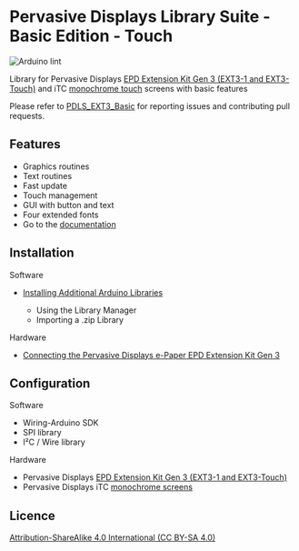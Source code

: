 # Pervasive Displays Library Suite - Basic Edition - Touch

![Arduino lint](https://github.com/rei-vilo/PDLS_EXT3_Basic_Touch/actions/workflows/main.yml/badge.svg)

Library for Pervasive Displays [EPD Extension Kit Gen 3 (EXT3-1 and EXT3-Touch)](https://www.pervasivedisplays.com/product/epd-extension-kit-gen-3-EXT3-Touch/) and iTC [monochrome touch](https://www.pervasivedisplays.com/product/2-71-e-ink-display-aurora-mb-v231/) screens with basic features

Please refer to [PDLS_EXT3_Basic](https://github.com/rei-vilo/PDLS_EXT3_Basic/issues) for reporting issues and contributing pull requests.

## Features

+ Graphics routines
+ Text routines
+ Fast update
+ Touch management
+ GUI with button and text
+ Four extended fonts
+ Go to the [documentation](https://rei-vilo.github.io/PDLS_EXT3_Basic_Documentation/index.html) 

## Installation

Software

+ [Installing Additional Arduino Libraries](https://www.arduino.cc/en/guide/libraries)

    + Using the Library Manager
    + Importing a .zip Library

Hardware

* [Connecting the Pervasive Displays e-Paper EPD Extension Kit Gen 3](https://embeddedcomputing.weebly.com/connecting-the-e-paper-epd-extension-kit-gen-3.html)

## Configuration

Software

* Wiring-Arduino SDK
* SPI library
* I²C / Wire library

Hardware

* Pervasive Displays [EPD Extension Kit Gen 3 (EXT3-1 and EXT3-Touch)](https://www.pervasivedisplays.com/product/epd-extension-kit-gen-3-EXT3-Touch/)
* Pervasive Displays iTC [monochrome screens](https://www.pervasivedisplays.com/products/?_sft_etc_itc=itc&_sft_product_colour=black-white)

## Licence

[Attribution-ShareAlike 4.0 International (CC BY-SA 4.0)](./LICENSE.md)
